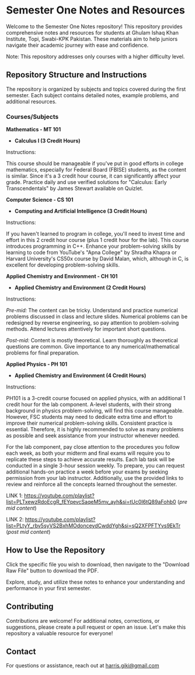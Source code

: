 # Semester One Notes and Resources

Welcome to the Semester One Notes repository! This repository provides comprehensive notes and resources for students at Ghulam Ishaq Khan Institute, Topi, Swabi-KPK Pakistan. These materials aim to help juniors navigate their academic journey with ease and confidence.

Note: This repository addresses only courses with a higher difficulty level.

## Repository Structure and Instructions

The repository is organized by subjects and topics covered during the first semester. Each subject contains detailed notes, example problems, and additional resources.

### Courses/Subjects

**Mathematics - MT 101**
  - **Calculus I (3 Credit Hours)**

Instructions: 

This course should be manageable if you've put in good efforts in college mathematics, especially for Federal Board (FBISE) students, as the content is similar. Since it's a 3 credit hour course, it can significantly affect your grade. Practice daily and use verified solutions for "Calculus: Early Transcendentals" by James Stewart available on Quizlet.

**Computer Science - CS 101**
  - **Computing and Artificial Intelligence (3 Credit Hours)**

Instructions: 

If you haven't learned to program in college, you'll need to invest time and effort in this 2 credit hour course (plus 1 credit hour for the lab). This course introduces programming in C++. Enhance your problem-solving skills by learning to code from YouTube's "Apna College" by Shradha Khapra or Harvard University's CS50x course by David Malan, which, although in C, is excellent for developing problem-solving skills.

**Applied Chemistry and Environment - CH 101**
  - **Applied Chemistry and Environment (2 Credit Hours)**

Instructions: 

*Pre-mid:* The content can be tricky. Understand and practice numerical problems discussed in class and lecture slides. Numerical problems can be redesigned by reverse engineering, so pay attention to problem-solving methods. Attend lectures attentively for important short questions.

*Post-mid:* Content is mostly theoretical. Learn thoroughly as theoretical questions are common. Give importance to any numerical/mathematical problems for final preparation.


**Applied Physics - PH 101**
  - **Applied Chemistry and Environment (4 Credit Hours)**

Instructions: 

PH101 is a 3-credit course focused on applied physics, with an additional 1 credit hour for the lab component. A-level students, with their strong background in physics problem-solving, will find this course manageable. However, FSC students may need to dedicate extra time and effort to improve their numerical problem-solving skills. Consistent practice is essential. Therefore, it is highly recommended to solve as many problems as possible and seek assistance from your instructor whenever needed.

For the lab component, pay close attention to the procedures you follow each week, as both your midterm and final exams will require you to replicate these steps to achieve accurate results. Each lab task will be conducted in a single 3-hour session weekly. To prepare, you can request additional hands-on practice a week before your exams by seeking permission from your lab instructor. Additionally, use the provided links to review and reinforce all the concepts learned throughout the semester.

LINK 1: https://youtube.com/playlist?list=PLTxewzRdoEcgR_fEYqevcSaqeM5mv_ayh&si=tUc0I6tQ89aFohb0 (*pre mid content*)

LINK 2: https://youtube.com/playlist?list=PLtyY_rbv5syVS2BxhMOdonceydCwddYgh&si=sQ2XFPFTYvs9EkTr (*post mid content*)

## How to Use the Repository

Click the specific file you wish to download, then navigate to the "Download Raw File" button to download the PDF.

Explore, study, and utilize these notes to enhance your understanding and performance in your first semester.

## Contributing

Contributions are welcome! For additional notes, corrections, or suggestions, please create a pull request or open an issue. Let's make this repository a valuable resource for everyone!

## Contact

For questions or assistance, reach out at [harris.giki@gmail.com](mailto:harris.giki@gmail.com)

